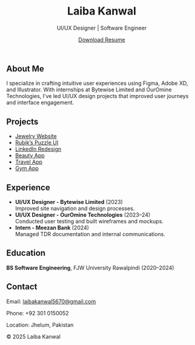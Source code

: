 <!DOCTYPE html>
<html lang="en">
<head>
  <meta charset="UTF-8" />
  <meta name="viewport" content="width=device-width, initial-scale=1.0"/>
  <title>Laiba Kanwal | UI/UX Designer</title>
  <link rel="stylesheet" href="style.css" />
</head>
<body>
  <header class="fade-in">
    <h1>Laiba Kanwal</h1>
    <p>UI/UX Designer | Software Engineer</p>
    <a href="Laiba_Kanwal_Resume.pdf" download class="btn">Download Resume</a>
  </header>

  <section id="about" class="slide-up">
    <h2>About Me</h2>
    <p>I specialize in crafting intuitive user experiences using Figma, Adobe XD, and Illustrator. With internships at Bytewise Limited and OurOmine Technologies, I’ve led UI/UX design projects that improved user journeys and interface engagement.</p>
  </section>

  <section id="projects" class="fade-in">
    <h2>Projects</h2>
    <ul>
      <li><a href="https://www.figma.com/file/WMpcFIaWP3KkYhU9Erz2fL/my-website-jewellery" target="_blank">Jewelry Website</a></li>
      <li><a href="https://www.figma.com/file/FxjuIG5j4bHF6uT7ZRV34r/Untitled" target="_blank">Rubik’s Puzzle UI</a></li>
      <li><a href="https://www.figma.com/proto/b7I8pRk0gr2KQvP05DBhFB/Untitled" target="_blank">LinkedIn Redesign</a></li>
      <li><a href="https://www.figma.com/file/eLWAtmfcN2hTyLtJW1reBc/Beauty-app" target="_blank">Beauty App</a></li>
      <li><a href="https://www.figma.com/file/zAGQJuyqqNt2yWFKVV9jlG/Travel-App-Case-Study" target="_blank">Travel App</a></li>
      <li><a href="https://www.figma.com/file/9x4GIUJjDHDpJVOjXTnFyX/Untitled" target="_blank">Gym App</a></li>
    </ul>
  </section>

  <section id="experience" class="slide-up">
    <h2>Experience</h2>
    <ul>
      <li><strong>UI/UX Designer - Bytewise Limited</strong> (2023)<br/>Improved site navigation and design processes.</li>
      <li><strong>UI/UX Designer - OurOmine Technologies</strong> (2023–24)<br/>Conducted user testing and built wireframes and mockups.</li>
      <li><strong>Intern - Meezan Bank</strong> (2024)<br/>Managed TDR documentation and internal communications.</li>
    </ul>
  </section>

  <section id="education" class="fade-in">
    <h2>Education</h2>
    <p><strong>BS Software Engineering</strong>, FJW University Rawalpindi (2020–2024)</p>
  </section>

  <section id="contact" class="slide-up">
    <h2>Contact</h2>
    <p>Email: <a href="mailto:laibakanwal5670@gmail.com">laibakanwal5670@gmail.com</a></p>
    <p>Phone: +92 301 0150052</p>
    <p>Location: Jhelum, Pakistan</p>
  </section>

  <footer>
    <p>© 2025 Laiba Kanwal</p>
  </footer>
</body>
</html>

